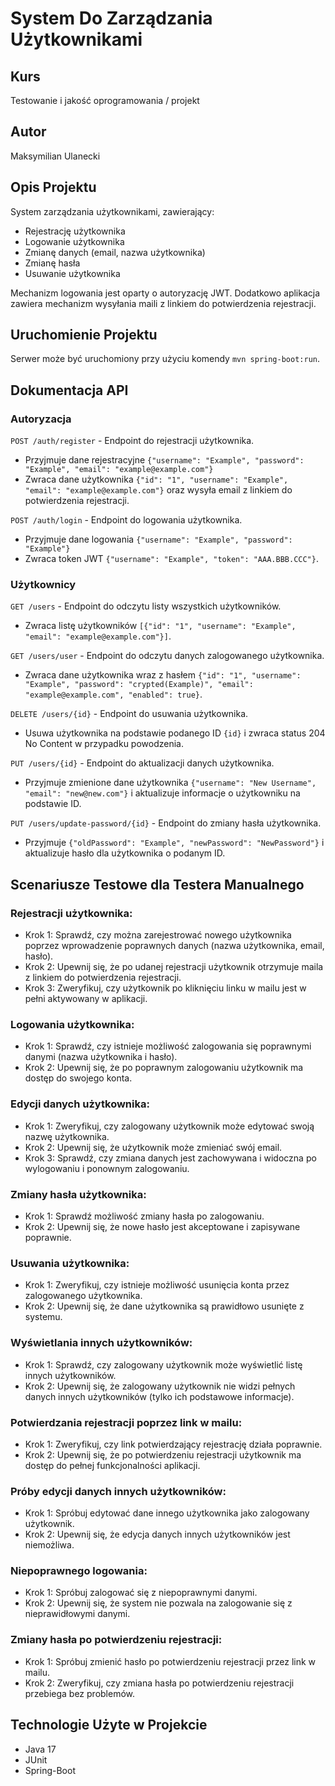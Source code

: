 # System Do Zarządzania Użytkownikami

## Kurs
Testowanie i jakość oprogramowania / projekt

## Autor
Maksymilian Ulanecki

## Opis Projektu
System zarządzania użytkownikami, zawierający:
- Rejestrację użytkownika
- Logowanie użytkownika
- Zmianę danych (email, nazwa użytkownika)
- Zmianę hasła
- Usuwanie użytkownika

Mechanizm logowania jest oparty o autoryzację JWT. Dodatkowo aplikacja zawiera mechanizm wysyłania maili z linkiem do potwierdzenia rejestracji.

## Uruchomienie Projektu
Serwer może być uruchomiony przy użyciu komendy `mvn spring-boot:run`.

## Dokumentacja API

### Autoryzacja

`POST /auth/register` - Endpoint do rejestracji użytkownika.
- Przyjmuje dane rejestracyjne `{"username": "Example", "password": "Example", "email": "example@example.com"}`
- Zwraca dane użytkownika `{"id": "1", "username": "Example", "email": "example@example.com"}` oraz wysyła email z linkiem do potwierdzenia rejestracji.

`POST /auth/login` - Endpoint do logowania użytkownika.
- Przyjmuje dane logowania `{"username": "Example", "password": "Example"}`
- Zwraca token JWT `{"username": "Example", "token": "AAA.BBB.CCC"}`.

### Użytkownicy

`GET /users` - Endpoint do odczytu listy wszystkich użytkowników.
- Zwraca listę użytkowników `[{"id": "1", "username": "Example", "email": "example@example.com"}]`.

`GET /users/user` - Endpoint do odczytu danych zalogowanego użytkownika.
- Zwraca dane użytkownika wraz z hasłem `{"id": "1", "username": "Example", "password": "crypted(Example)", "email": "example@example.com", "enabled": true}`.

`DELETE /users/{id}` - Endpoint do usuwania użytkownika.
- Usuwa użytkownika na podstawie podanego ID `{id}` i zwraca status 204 No Content w przypadku powodzenia.

`PUT /users/{id}` - Endpoint do aktualizacji danych użytkownika.
- Przyjmuje zmienione dane użytkownika `{"username": "New Username", "email": "new@new.com"}` i aktualizuje informacje o użytkowniku na podstawie ID.

`PUT /users/update-password/{id}` - Endpoint do zmiany hasła użytkownika.
- Przyjmuje `{"oldPassword": "Example", "newPassword": "NewPassword"}` i aktualizuje hasło dla użytkownika o podanym ID.

## Scenariusze Testowe dla Testera Manualnego

### Rejestracji użytkownika:
- Krok 1: Sprawdź, czy można zarejestrować nowego użytkownika poprzez wprowadzenie poprawnych danych (nazwa użytkownika, email, hasło).
- Krok 2: Upewnij się, że po udanej rejestracji użytkownik otrzymuje maila z linkiem do potwierdzenia rejestracji.
- Krok 3: Zweryfikuj, czy użytkownik po kliknięciu linku w mailu jest w pełni aktywowany w aplikacji.

### Logowania użytkownika:
- Krok 1: Sprawdź, czy istnieje możliwość zalogowania się poprawnymi danymi (nazwa użytkownika i hasło).
- Krok 2: Upewnij się, że po poprawnym zalogowaniu użytkownik ma dostęp do swojego konta.

### Edycji danych użytkownika:
- Krok 1: Zweryfikuj, czy zalogowany użytkownik może edytować swoją nazwę użytkownika.
- Krok 2: Upewnij się, że użytkownik może zmieniać swój email.
- Krok 3: Sprawdź, czy zmiana danych jest zachowywana i widoczna po wylogowaniu i ponownym zalogowaniu.

### Zmiany hasła użytkownika:
- Krok 1: Sprawdź możliwość zmiany hasła po zalogowaniu.
- Krok 2: Upewnij się, że nowe hasło jest akceptowane i zapisywane poprawnie.

### Usuwania użytkownika:
- Krok 1: Zweryfikuj, czy istnieje możliwość usunięcia konta przez zalogowanego użytkownika.
- Krok 2: Upewnij się, że dane użytkownika są prawidłowo usunięte z systemu.

### Wyświetlania innych użytkowników:
- Krok 1: Sprawdź, czy zalogowany użytkownik może wyświetlić listę innych użytkowników.
- Krok 2: Upewnij się, że zalogowany użytkownik nie widzi pełnych danych innych użytkowników (tylko ich podstawowe informacje).

### Potwierdzania rejestracji poprzez link w mailu:
- Krok 1: Zweryfikuj, czy link potwierdzający rejestrację działa poprawnie.
- Krok 2: Upewnij się, że po potwierdzeniu rejestracji użytkownik ma dostęp do pełnej funkcjonalności aplikacji.

### Próby edycji danych innych użytkowników:
- Krok 1: Spróbuj edytować dane innego użytkownika jako zalogowany użytkownik.
- Krok 2: Upewnij się, że edycja danych innych użytkowników jest niemożliwa.

### Niepoprawnego logowania:
- Krok 1: Spróbuj zalogować się z niepoprawnymi danymi.
- Krok 2: Upewnij się, że system nie pozwala na zalogowanie się z nieprawidłowymi danymi.

### Zmiany hasła po potwierdzeniu rejestracji:
- Krok 1: Spróbuj zmienić hasło po potwierdzeniu rejestracji przez link w mailu.
- Krok 2: Zweryfikuj, czy zmiana hasła po potwierdzeniu rejestracji przebiega bez problemów.

## Technologie Użyte w Projekcie
- Java 17
- JUnit
- Spring-Boot
